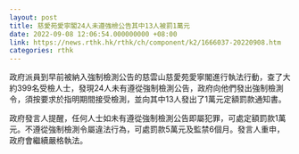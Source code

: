 ```yaml
---
layout: post
title: 慈愛苑愛寧閣24人未遵強檢公告其中13人被罰1萬元
date: 2022-09-08 12:06:54.000000000 +08:00
link: https://news.rthk.hk/rthk/ch/component/k2/1666037-20220908.htm
categories: rthk
---
```


政府派員到早前被納入強制檢測公告的慈雲山慈愛苑愛寧閣進行執法行動，查了大約399名受檢人士，發現24人未有遵從強制檢測公告，政府向他們發出強制檢測令，須按要求於指明期間接受檢測，並向其中13人發出了1萬元定額罰款通知書。

政府發言人提醒，任何人士如未有遵從強制檢測公告即屬犯罪，可處定額罰款1萬元。不遵從強制檢測令屬違法行為，可處罰款5萬元及監禁6個月。發言人重申，政府會繼續嚴格執法。
